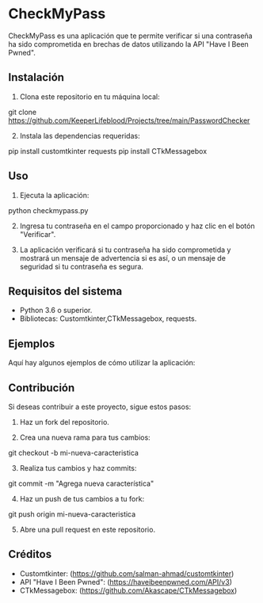 # CheckMyPass

CheckMyPass es una aplicación que te permite verificar si una contraseña ha sido comprometida en brechas de datos utilizando la API "Have I Been Pwned".

## Instalación

1. Clona este repositorio en tu máquina local:

git clone https://github.com/KeeperLifeblood/Projects/tree/main/PasswordChecker


2. Instala las dependencias requeridas:

pip install customtkinter requests
pip install CTkMessagebox

## Uso

1. Ejecuta la aplicación:

python checkmypass.py

2. Ingresa tu contraseña en el campo proporcionado y haz clic en el botón "Verificar".

3. La aplicación verificará si tu contraseña ha sido comprometida y mostrará un mensaje de advertencia si es así, o un mensaje de seguridad si tu contraseña es segura.

## Requisitos del sistema

- Python 3.6 o superior.
- Bibliotecas: Customtkinter,CTkMessagebox, requests.

## Ejemplos

Aquí hay algunos ejemplos de cómo utilizar la aplicación:



## Contribución

Si deseas contribuir a este proyecto, sigue estos pasos:

1. Haz un fork del repositorio.

2. Crea una nueva rama para tus cambios:

git checkout -b mi-nueva-caracteristica

3. Realiza tus cambios y haz commits:

git commit -m "Agrega nueva característica"

4. Haz un push de tus cambios a tu fork:

git push origin mi-nueva-caracteristica

5. Abre una pull request en este repositorio.


## Créditos

- Customtkinter: (https://github.com/salman-ahmad/customtkinter)
- API "Have I Been Pwned": (https://haveibeenpwned.com/API/v3)
- CTkMessagebox:  (https://github.com/Akascape/CTkMessagebox)